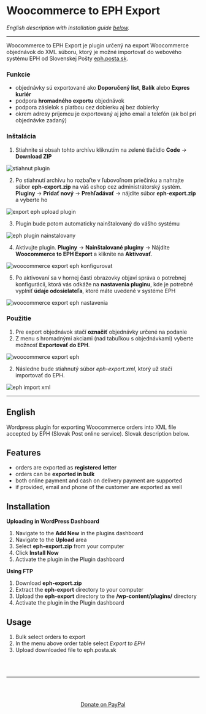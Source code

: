 # Woocommerce to EPH Export
*English description with installation guide [below](#ENG).*

---

Woocommerce to EPH Export je plugin určený na export Woocommerce objednávok do XML súboru, ktorý je možné importovať do webového systému EPH od Slovenskej Pošty [eph.posta.sk](https://eposta.posta.sk/epodaci-harok/).

### **Funkcie**
- objednávky sú exportované ako **Doporučený list**, **Balík** alebo **Expres kuriér**
- podpora **hromadného exportu** objednávok
- podpora zásielok s platbou cez dobierku aj bez dobierky
- okrem adresy príjemcu je exportovaný aj jeho email a telefón (ak bol pri objednávke zadaný)

### **Inštalácia**

1. Stiahnite si obsah tohto archívu kliknutím na zelené tlačidlo **Code** -> **Download ZIP**

![stiahnut plugin](https://i.imgur.com/8Nfa3X9.png "Stiahnuť")

2. Po stiahnutí archívu ho rozbaľte v ľubovoľnom priečinku a nahrajte súbor **eph-export.zip** na váš eshop cez administrátorský systém. **Pluginy** -> **Pridať nový** -> **Prehľadávať** -> nájdite súbor **eph-export.zip** a vyberte ho

![export eph upload plugin](https://i.imgur.com/5S0LNsm.png "Upladnúť plugin")

3. Plugin bude potom automaticky nainštalovaný do vášho systému

![eph plugin nainstalovany](https://i.imgur.com/8x87FVB.png "Nainštalované")

4. Aktivujte plugin. **Pluginy** -> **Nainštalované pluginy** -> Nájdite **Woocommerce to EPH Export** a kliknite na **Aktivovať**. 

![woocommerce export eph konfigurovat](https://i.imgur.com/PeXAG16.png "Konfigurovať")

5. Po aktivovaní sa v hornej časti obrazovky objaví správa o potrebnej konfigurácii, ktorá vás odkáže na **nastavenia pluginu**, kde je potrebné vyplniť **údaje odosielateľa**, ktoré máte uvedené v systéme EPH

![woocommerce export eph nastavenia](https://i.imgur.com/AI6coUz.png "Nastaviť")

### **Použitie**

1. Pre export objednávok stačí **označiť** objednávky určené na podanie
2. Z menu s hromadnými akciami (nad tabuľkou s objednávkami) vyberte možnosť **Exportovať do EPH**.

![woocommerce export eph](https://i.imgur.com/D8BHtM7.png "Exportovať do EPH")

2. Následne bude stiahnutý súbor *eph-export.xml*, ktorý už stačí importovať do EPH.

![eph import xml](https://i.imgur.com/Z02YBaP.png "Exportovať do EPH")

---

## **<a name="ENG"></a>English**
Wordpress plugin for exporting Woocommerce orders into XML file accepted by EPH (Slovak Post online service). Slovak description below.

## **Features**
- orders are exported as **registered letter**
- orders can be **exported in bulk**
- both online payment and cash on delivery payment are supported
- if provided, email and phone of the customer are exported as well

## **Installation**

**Uploading in WordPress Dashboard**
1. Navigate to the **Add New** in the plugins dashboard
2. Navigate to the **Upload** area
3. Select **eph-export.zip** from your computer
4. Click **Install Now**
5. Activate the plugin in the Plugin dashboard

**Using FTP**
1. Download **eph-export.zip**
2. Extract the **eph-export** directory to your computer
3. Upload the **eph-export** directory to the **/wp-content/plugins/** directory
4. Activate the plugin in the Plugin dashboard

## **Usage**
1. Bulk select orders to export
2. In the menu above order table select *Export to EPH*
3. Upload downloaded file to eph.posta.sk

<br>
<br>

---
<br>
<br>

<p style="text-align: center;">
 <a href="http://cutt.ly/eph-export">Donate on PayPal</a>
</p>
